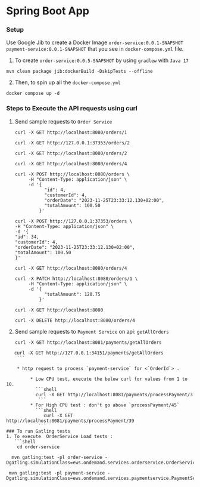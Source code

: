 # Spring Boot App

### Setup 

Use Google Jib to create a Docker Image `order-service:0.0.1-SNAPSHOT` `payment-service:0.0.1-SNAPSHOT` that you see in `docker-compose.yml` file.


1. To create `order-service:0.0.5-SNAPSHOT` by using `gradlew` with `Java 17`
```shell
mvn clean package jib:dockerBuild -DskipTests --offline
```

2. Then, to spin up all the `docker-compose.yml`
```shell
docker compose up -d
```
### Steps to Execute the API requests using curl

1. Send sample requests to `Order Service`
    
    ```shell 
    curl -X GET http://localhost:8080/orders/1
    ```
     ```shell 
    curl -X GET http://127.0.0.1:37353/orders/2
    ```
   
    ```shell 
    curl -X GET http://localhost:8080/orders/2
    ```
    ```shell 
    curl -X GET http://localhost:8080/orders/4
    ```
    ```shell 
    curl -X POST http://localhost:8080/orders \
         -H "Content-Type: application/json" \
         -d '{
               "id": 4,
               "customerId": 4,
               "orderDate": "2023-11-25T23:33:12.130+02:00",
               "totalAmount": 100.50
             }'
    ```
   ```shell 
   curl -X POST http://127.0.0.1:37353/orders \
   -H "Content-Type: application/json" \
   -d '{
   "id": 34,
   "customerId": 4,
   "orderDate": "2023-11-25T23:33:12.130+02:00",
   "totalAmount": 100.50
   }'
    ```

    ```shell 
    curl -X GET http://localhost:8080/orders/4
    ```
    ```shell 
    curl -X PATCH http://localhost:8080/orders/1 \
         -H "Content-Type: application/json" \
         -d '{
               "totalAmount": 120.75
             }'
    ```
    ```shell 
    curl -X GET http://localhost:8080 
    ```
    ```shell 
    curl -X DELETE http://localhost:8080/orders/4
    ```
2. Send sample requests to `Payment Service` on api: `getAllOrders`

    ```shell 
    curl -X GET http://localhost:8081/payments/getAllOrders
    ```
```shell 
   curl -X GET http://127.0.0.1:34151/payments/getAllOrders
    ```
    
    * http request to process `payment-service` for <`OrderId`> . 
       
         * Low CPU test, execute the below curl for values from 1 to 10.
           ```shell
           curl -X GET http://localhost:8081/payments/processPayment/3
            ```
         * For High CPU test : don't go above `processPayment/45`
           ```shell
              curl -X GET http://localhost:8081/payments/processPayment/39
            ```
### To run Gatling tests
1. To execute  OrderService Load tests :
   ```shell 
    cd order-service
   ```
   ```shell 
     mvn gatling:test -pl order-service -Dgatling.simulationClass=ews.ondemand.services.orderservice.OrderServiceSimulation
   ```
   
   ```shell 
    mvn gatling:test -pl payment-service -Dgatling.simulationClass=ews.ondemand.services.paymentservice.PaymentServiceSimulation    
